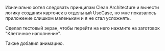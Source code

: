 Изначально хотел следовать принципам Clean Architecture и вынести логику создания карточек в отдельный UseCase, но мне показалось приложение слишком маленьким и я не стал усложнять.

Сделал тестовый экран, чтобы перейти на него нажмите на заготовок "Клеточное наполнение".

Также добавил анимацию.
